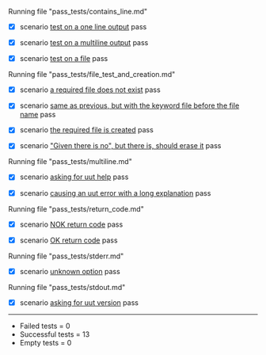 
Running file "pass_tests/contains_line.md"  

  - [X] scenario [test on a one line output](pass_tests/contains_line.md) pass  

  - [X] scenario [test on a multiline output](pass_tests/contains_line.md) pass  

  - [X] scenario [test on a file](pass_tests/contains_line.md) pass  

Running file "pass_tests/file_test_and_creation.md"  

  - [X] scenario [a required file does not exist](pass_tests/file_test_and_creation.md) pass  

  - [X] scenario [same as previous, but with the keyword file before the file name](pass_tests/file_test_and_creation.md) pass  

  - [X] scenario [the required file is created](pass_tests/file_test_and_creation.md) pass  

  - [X] scenario ["Given there is no", but there is, should erase it](pass_tests/file_test_and_creation.md) pass  

Running file "pass_tests/multiline.md"  

  - [X] scenario [asking for uut help](pass_tests/multiline.md) pass  

  - [X] scenario [causing an uut error with a long explanation](pass_tests/multiline.md) pass  

Running file "pass_tests/return_code.md"  

  - [X] scenario [NOK return code](pass_tests/return_code.md) pass  

  - [X] scenario [OK return code](pass_tests/return_code.md) pass  

Running file "pass_tests/stderr.md"  

  - [X] scenario [unknown option](pass_tests/stderr.md) pass  

Running file "pass_tests/stdout.md"  

  - [X] scenario [asking for uut version](pass_tests/stdout.md) pass  

------------------------------------------------
- Failed     tests =  0
- Successful tests =  13
- Empty      tests =  0
